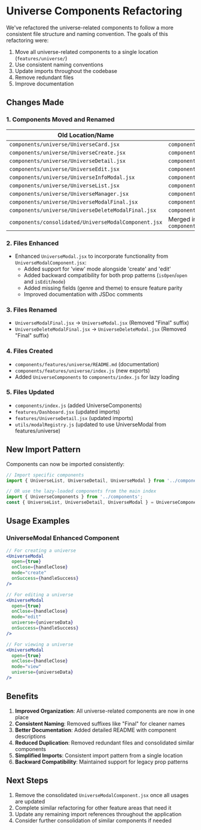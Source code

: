 # Universe Components Refactoring

We've refactored the universe-related components to follow a more consistent file structure and naming convention. The goals of this refactoring were:

1. Move all universe-related components to a single location (`features/universe/`)
2. Use consistent naming conventions
3. Update imports throughout the codebase
4. Remove redundant files
5. Improve documentation

## Changes Made

### 1. Components Moved and Renamed

| Old Location/Name | New Location/Name |
|-------------------|-------------------|
| `components/universe/UniverseCard.jsx` | `components/features/universe/UniverseCard.jsx` |
| `components/universe/UniverseCreate.jsx` | `components/features/universe/UniverseCreate.jsx` |
| `components/universe/UniverseDetail.jsx` | `components/features/universe/UniverseDetail.jsx` |
| `components/universe/UniverseEdit.jsx` | `components/features/universe/UniverseEdit.jsx` |
| `components/universe/UniverseInfoModal.jsx` | `components/features/universe/UniverseInfoModal.jsx` |
| `components/universe/UniverseList.jsx` | `components/features/universe/UniverseList.jsx` |
| `components/universe/UniverseManager.jsx` | `components/features/universe/UniverseManager.jsx` |
| `components/universe/UniverseModalFinal.jsx` | `components/features/universe/UniverseModal.jsx` |
| `components/universe/UniverseDeleteModalFinal.jsx` | `components/features/universe/UniverseDeleteModal.jsx` |
| `components/consolidated/UniverseModalComponent.jsx` | Merged into `components/features/universe/UniverseModal.jsx` |

### 2. Files Enhanced

- Enhanced `UniverseModal.jsx` to incorporate functionality from `UniverseModalComponent.jsx`:
  - Added support for 'view' mode alongside 'create' and 'edit'
  - Added backward compatibility for both prop patterns (`isOpen`/`open` and `isEdit`/`mode`)
  - Added missing fields (genre and theme) to ensure feature parity
  - Improved documentation with JSDoc comments

### 3. Files Renamed

- `UniverseModalFinal.jsx` → `UniverseModal.jsx` (Removed "Final" suffix)
- `UniverseDeleteModalFinal.jsx` → `UniverseDeleteModal.jsx` (Removed "Final" suffix)

### 4. Files Created

- `components/features/universe/README.md` (documentation)
- `components/features/universe/index.js` (new exports)
- Added `UniverseComponents` to `components/index.js` for lazy loading

### 5. Files Updated

- `components/index.js` (added UniverseComponents)
- `features/Dashboard.jsx` (updated imports)
- `features/UniverseDetail.jsx` (updated imports)
- `utils/modalRegistry.js` (updated to use UniverseModal from features/universe)

## New Import Pattern

Components can now be imported consistently:

```jsx
// Import specific components
import { UniverseList, UniverseDetail, UniverseModal } from '../components/features/universe';

// OR use the lazy-loaded components from the main index
import { UniverseComponents } from '../components';
const { UniverseList, UniverseDetail, UniverseModal } = UniverseComponents;
```

## Usage Examples

### UniverseModal Enhanced Component

```jsx
// For creating a universe
<UniverseModal 
  open={true}
  onClose={handleClose}
  mode="create"
  onSuccess={handleSuccess}
/>

// For editing a universe
<UniverseModal 
  open={true}
  onClose={handleClose}
  mode="edit"
  universe={universeData}
  onSuccess={handleSuccess}
/>

// For viewing a universe
<UniverseModal 
  open={true}
  onClose={handleClose}
  mode="view"
  universe={universeData}
/>
```

## Benefits

1. **Improved Organization**: All universe-related components are now in one place
2. **Consistent Naming**: Removed suffixes like "Final" for cleaner names
3. **Better Documentation**: Added detailed README with component descriptions
4. **Reduced Duplication**: Removed redundant files and consolidated similar components
5. **Simplified Imports**: Consistent import pattern from a single location
6. **Backward Compatibility**: Maintained support for legacy prop patterns

## Next Steps

1. Remove the consolidated `UniverseModalComponent.jsx` once all usages are updated
2. Complete similar refactoring for other feature areas that need it
3. Update any remaining import references throughout the application
4. Consider further consolidation of similar components if needed 